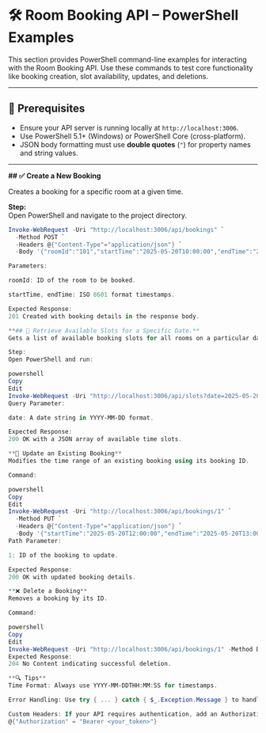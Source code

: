 # 🛠 Room Booking API – PowerShell Examples

This section provides PowerShell command-line examples for interacting with the Room Booking API. Use these commands to test core functionality like booking creation, slot availability, updates, and deletions.

---

## 🔧 Prerequisites

- Ensure your API server is running locally at `http://localhost:3006`.
- Use PowerShell 5.1+ (Windows) or PowerShell Core (cross-platform).
- JSON body formatting must use **double quotes** (`"`) for property names and string values.

---

**## ✅ Create a New Booking**

Creates a booking for a specific room at a given time.

**Step:**  
Open PowerShell and navigate to the project directory.

```powershell
Invoke-WebRequest -Uri "http://localhost:3006/api/bookings" `
  -Method POST `
  -Headers @{"Content-Type"="application/json"} `
  -Body '{"roomId":"101","startTime":"2025-05-20T10:00:00","endTime":"2025-05-20T11:00:00"}'

Parameters:

roomId: ID of the room to be booked.

startTime, endTime: ISO 8601 format timestamps.

Expected Response:
201 Created with booking details in the response body.

**## 📅 Retrieve Available Slots for a Specific Date.**
Gets a list of available booking slots for all rooms on a particular date.

Step:
Open PowerShell and run:

powershell
Copy
Edit
Invoke-WebRequest -Uri "http://localhost:3006/api/slots?date=2025-05-20"
Query Parameter:

date: A date string in YYYY-MM-DD format.

Expected Response:
200 OK with a JSON array of available time slots.

**🔄 Update an Existing Booking**
Modifies the time range of an existing booking using its booking ID.

Command:

powershell
Copy
Edit
Invoke-WebRequest -Uri "http://localhost:3006/api/bookings/1" `
  -Method PUT `
  -Headers @{"Content-Type"="application/json"} `
  -Body '{"startTime":"2025-05-20T12:00:00","endTime":"2025-05-20T13:00:00"}'
Path Parameter:

1: ID of the booking to update.

Expected Response:
200 OK with updated booking details.

**❌ Delete a Booking**
Removes a booking by its ID.

Command:

powershell
Copy
Edit
Invoke-WebRequest -Uri "http://localhost:3006/api/bookings/1" -Method DELETE
Expected Response:
204 No Content indicating successful deletion.

**🔍 Tips**
Time Format: Always use YYYY-MM-DDTHH:MM:SS for timestamps.

Error Handling: Use try { ... } catch { $_.Exception.Message } to handle API errors in PowerShell.

Custom Headers: If your API requires authentication, add an Authorization header like:
@{"Authorization" = "Bearer <your_token>"}

